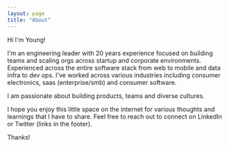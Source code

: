 ```yaml
---
layout: page
title: "About"
---
```


Hi I'm Young!

I'm an engineering leader with 20 years experience focused on building teams and scaling orgs across startup and corporate environments. Experienced across the entire software stack from web to mobile and data infra to dev ops. I've worked across various industries including consumer electronics, saas (enterprise/smb) and consumer software. 

I am passionate about building products, teams and diverse cultures.

I hope you enjoy this little space on the internet for various thoughts and learnings that I have to share. Feel free to reach out to connect on LinkedIn or Twitter (links in the footer).

Thanks!